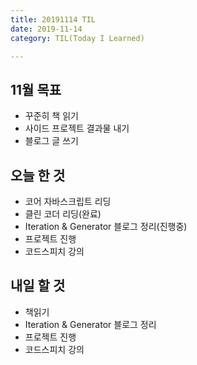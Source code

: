 ```yaml
---
title: 20191114 TIL
date: 2019-11-14
category: TIL(Today I Learned)

---
```


## 11월 목표

- 꾸준히 책 읽기
- 사이드 프로젝트 결과물 내기
- 블로그 글 쓰기

## 오늘 한 것

- 코어 자바스크립트 리딩
- 클린 코더 리딩(완료)
- Iteration & Generator 블로그 정리(진행중)
- 프로젝트 진행
- 코드스피치 강의


## 내일 할 것

- 책읽기
- Iteration & Generator 블로그 정리
- 프로젝트 진행
- 코드스피치 강의

